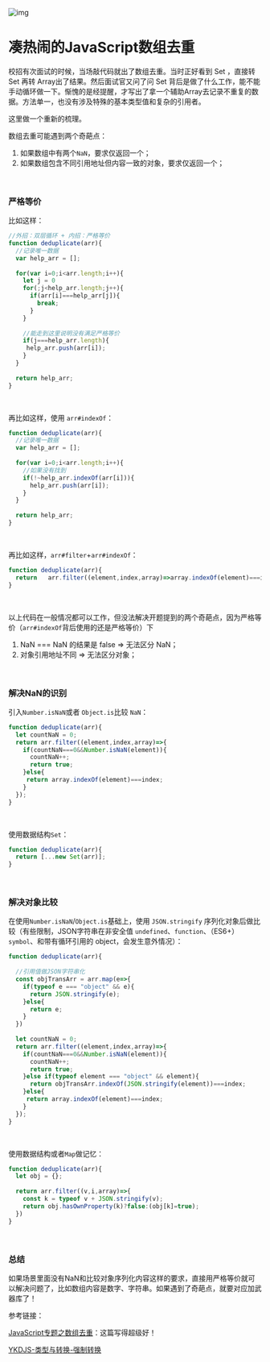 ![img](https://p1-jj.byteimg.com/tos-cn-i-t2oaga2asx/gold-user-assets/2019/3/7/16955a4cb1e8b8b9~tplv-t2oaga2asx-zoom-crop-mark:1304:1304:1304:734.image)

# 凑热闹的JavaScript数组去重   

<!--写于2018年-->

校招有次面试的时候，当场敲代码就出了数组去重。当时正好看到 Set ，直接转 Set 再转 Array出了结果。然后面试官又问了问 Set  背后是做了什么工作，能不能手动循环做一下。惭愧的是经提醒，才写出了拿一个辅助Array去记录不重复的数据。方法单一，也没有涉及特殊的基本类型值和复杂的引用者。 

这里做一个重新的梳理。

数组去重可能遇到两个奇葩点：

1. 如果数组中有两个`NaN`，要求仅返回一个；
2. 如果数组包含不同引用地址但内容一致的对象，要求仅返回一个；

<br/>

### 严格等价

比如这样：

```javascript
//外招：双层循环 + 内招：严格等价
function deduplicate(arr){
  //记录唯一数据
  var help_arr = [];
  
  for(var i=0;i<arr.length;i++){
    let j = 0
    for(;j<help_arr.length;j++){
      if(arr[i]===help_arr[j]){
        break;
      }
    }
    
    //能走到这里说明没有满足严格等价
    if(j===help_arr.length){
     help_arr.push(arr[i]); 
    }
  }
  
  return help_arr;
}
```

<br/>

再比如这样，使用 `arr#indexOf`：

```javascript
function deduplicate(arr){
  //记录唯一数据
  var help_arr = [];
  
  for(var i=0;i<arr.length;i++){
    //如果没有找到
    if(!~help_arr.indexOf(arr[i])){
      help_arr.push(arr[i]);
    }
  }
  
  return help_arr;
}
```

<br/>

再比如这样，`arr#filter`+`arr#indexOf`：

```javascript
function deduplicate(arr){
  return   arr.filter((element,index,array)=>array.indexOf(element)===index);
}
```

<br/>

以上代码在一般情况都可以工作，但没法解决开题提到的两个奇葩点，因为严格等价（`arr#indexOf`背后使用的还是严格等价）下

1.  NaN === NaN 的结果是 false => 无法区分 NaN；
2. 对象引用地址不同 => 无法区分对象；

<br/>

### 解决NaN的识别

引入`Number.isNaN`或者 `Object.is`比较 `NaN`：

```javascript
function deduplicate(arr){
  let countNaN = 0;
  return arr.filter((element,index,array)=>{
    if(countNaN===0&&Number.isNaN(element)){
      countNaN++;
      return true;
    }else{
     return array.indexOf(element)===index; 
    }
  });
}
```

<br/>

使用数据结构`Set`：

```javascript
function deduplicate(arr){
  return [...new Set(arr)];
}
```

<br/>

### 解决对象比较

在使用`Number.isNaN`/`Object.is`基础上，使用 `JSON.stringify` 序列化对象后做比较（有些限制，JSON字符串在非安全值 `undefined`、`function`、（ES6+）`symbol`、和带有循环引用的 object，会发生意外情况）：

```javascript
function deduplicate(arr){
  
  //引用值做JSON字符串化
  const objTransArr = arr.map(e=>{
    if(typeof e === "object" && e){
      return JSON.stringify(e);
    }else{
      return e;
    }
  })
  
  let countNaN = 0;
  return arr.filter((element,index,array)=>{
    if(countNaN===0&&Number.isNaN(element)){
      countNaN++;
      return true;
    }else if(typeof element === "object" && element){
      return objTransArr.indexOf(JSON.stringify(element))===index;
    }else{
     return array.indexOf(element)===index; 
    }
  });
}
```

<br/>

使用数据结构或者`Map`做记忆：

```javascript
function deduplicate(arr){
  let obj = {};
  
  return arr.filter((v,i,array)=>{
    const k = typeof v + JSON.stringify(v);
    return obj.hasOwnProperty(k)?false:(obj[k]=true);
  })
}
```

<br/>

### 总结

如果场景里面没有NaN和比较对象序列化内容这样的要求，直接用严格等价就可以解决问题了，比如数组内容是数字、字符串。如果遇到了奇葩点，就要对应加武器库了！


参考链接：

 [JavaScript专题之数组去重](https://link.juejin.cn?target=https%3A%2F%2Fgithub.com%2Fmqyqingfeng%2FBlog%2Fissues%2F27%23)：这篇写得超级好！

[YKDJS-类型与转换-强制转换](https://link.juejin.cn?target=https%3A%2F%2Fgithub.com%2Fgetify%2FYou-Dont-Know-JS%2Fblob%2F1ed-zh-CN%2Ftypes%20%26%20grammar%2Fch4.md)





